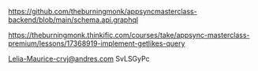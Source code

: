 https://github.com/theburningmonk/appsyncmasterclass-backend/blob/main/schema.api.graphql

https://theburningmonk.thinkific.com/courses/take/appsync-masterclass-premium/lessons/17368919-implement-getlikes-query

Lelia-Maurice-crvj@andres.com SvLSGyPc
